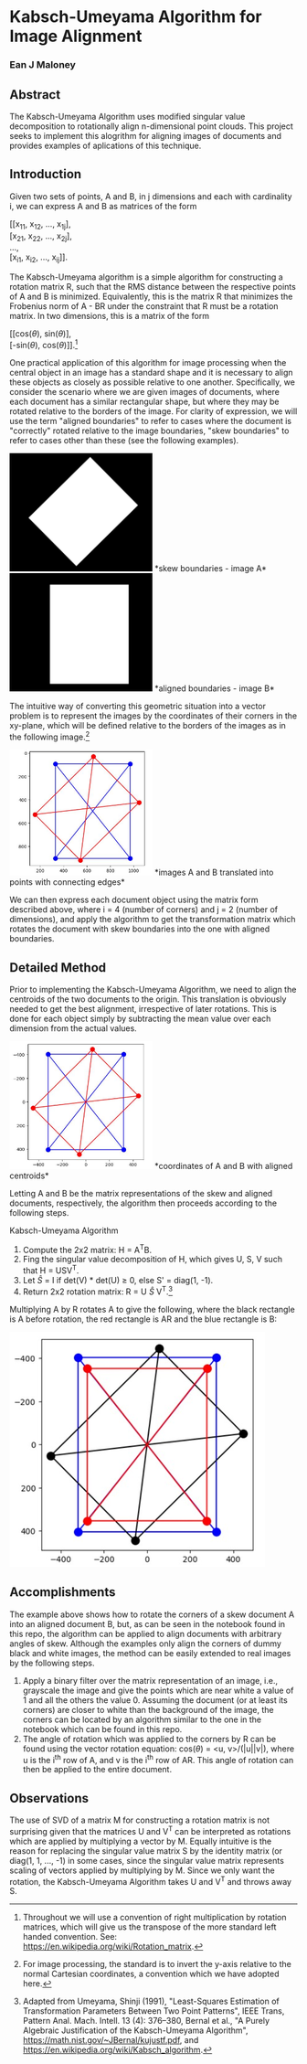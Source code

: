 # Kabsch-Umeyama Algorithm for Image Alignment
### Ean J Maloney

## Abstract
The Kabsch-Umeyama Algorithm uses modified singular value decomposition to rotationally align n-dimensional point clouds. This project seeks to implement this alogrithm for aligning images of documents and provides examples of aplications of this technique.

## Introduction
Given two sets of points, A and B, in j dimensions and each with cardinality i, we can express A and B as matrices of the form 

[[x<sub>11</sub>, x<sub>12</sub>, ..., x<sub>1j</sub>], <br>
[x<sub>21</sub>, x<sub>22</sub>, ..., x<sub>2j</sub>], <br>
..., <br>
[x<sub>i1</sub>, x<sub>i2</sub>, ..., x<sub>ij</sub>]].

The Kabsch-Umeyama algorithm is a simple algorithm for constructing a rotation matrix R, such that the RMS distance between the respective points of A and B is minimized. Equivalently, this is the matrix R that minimizes the Frobenius norm of A - BR under the constraint that R must be a rotation matrix. In two dimensions, this is a matrix of the form

[[cos($\theta$), sin($\theta$)], <br>
[-sin($\theta$), cos($\theta$)]].[^1]

One practical application of this algorithm for image processing when the central object in an image has a standard shape and it is necessary to align these objects as closely as possible relative to one another. Specifically, we consider the scenario where we are given images of documents, where each document has a similar rectangular shape, but where they may be rotated relative to the borders of the image. For clarity of expression, we will use the term "aligned boundaries" to refer to cases where the document is "correctly" rotated relative to the image boundaries, "skew boundaries" to refer to cases other than these (see the following examples).

<img src="page_rotated_45.jpg" width="250">
*skew boundaries - image A*

<img src="page_straight.jpg" width="250">
*aligned boundaries - image B*

The intuitive way of converting this geometric situation into a vector problem is to represent the images by the coordinates of their corners in the xy-plane, which will be defined relative to the borders of the images as in the following image.[^2] 

<img src="fig1.JPG" width="250">
*images A and B translated into points with connecting edges*

We can then express each document object using the matrix form described above, where i = 4 (number of corners) and j = 2 (number of dimensions), and apply the algorithm to get the transformation matrix which rotates the document with skew boundaries into the one with aligned boundaries.

## Detailed Method
Prior to implementing the Kabsch-Umeyama Algorithm, we need to align the centroids of the two documents to the origin. This translation is obviously needed to get the best alignment, irrespective of later rotations. This is done for each object simply by subtracting the mean value over each dimension from the actual values. 

<img src="fig2.JPG" width="250">
*coordinates of A and B with aligned centroids*

Letting A and B be the matrix representations of the skew and aligned documents, respectively, the algorithm then proceeds according to the following steps.

Kabsch-Umeyama Algorithm
1. Compute the 2x2 matrix: H = A<sup>T</sup>B.
2. Fing the singular value decomposition of H, which gives U, S, V such that H = USV<sup>T</sup>.
3. Let $\hat{S}$ = I if det(V) * det(U) $\geq$ 0, else S' = diag(1, -1).
4. Return 2x2 rotation matrix: R = U $\hat{S}$ V<sup>T</sup>.[^3] 

Multiplying A by R rotates A to give the following, where the black rectangle is A before rotation, the red rectangle is AR and the blue rectangle is B:

<img src="fig3.jpg">

## Accomplishments
The example above shows how to rotate the corners of a skew document A into an aligned document B, but, as can be seen in the notebook found in this repo, the algorithm can be applied to align documents with arbitrary angles of skew. Although the examples only align the corners of dummy black and white images, the method can be easily extended to real images by the following steps.

1. Apply a binary filter over the matrix representation of an image, i.e., grayscale the image and give the points which are near white a value of 1 and all the others the value 0. Assuming the document (or at least its corners) are closer to white than the background of the image, the corners can be located by an algorithm similar to the one in the notebook which can be found in this repo. 
2. The angle of rotation which was applied to the corners by R can be found using the vector rotation equation: cos($\theta$) = <u, v>/(|u||v|), where u is the i<sup>th</sup> row of A, and v is the i<sup>th</sup> row of AR. This angle of rotation can then be applied to the entire document.

## Observations 
The use of SVD of a matrix M for constructing a rotation matrix is not surprising given that the matrices U and V<sup>T</sup> can be interpreted as rotations which are applied by multiplying a vector by M. Equally intuitive is the reason for replacing the singular value matrix S by the identity matrix (or diag(1, 1, ..., -1) in some cases, since the singular value matrix represents scaling of vectors applied by multiplying by M. Since we only want the rotation, the Kabsch-Umeyama Algorithm takes U and V<sup>T</sup> and throws away S.

[^1]: Throughout we will use a convention of right multiplication by rotation matrices, which will give us the transpose of the more standard left handed convention. See: https://en.wikipedia.org/wiki/Rotation_matrix.
[^2]: For image processing, the standard is to invert the y-axis relative to the normal Cartesian coordinates, a convention which we have adopted here.
[^3]: Adapted from Umeyama, Shinji (1991), "Least-Squares Estimation of Transformation Parameters Between Two Point Patterns", IEEE Trans, Pattern Anal. Mach. Intell. 13 (4): 376–380, Bernal et al., "A Purely Algebraic Justification of the
Kabsch-Umeyama Algorithm", https://math.nist.gov/~JBernal/kujustf.pdf, and https://en.wikipedia.org/wiki/Kabsch_algorithm.
